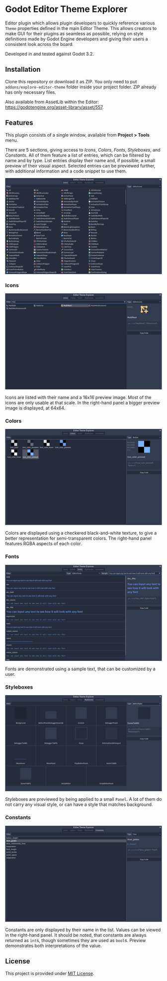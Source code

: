 # Godot Editor Theme Explorer
Editor plugin which allows plugin developers to quickly reference various `Theme` properties defined in the main Editor Theme. This allows creators to make GUI for their plugins as seamless as possible, relying on style definitions made by Godot Engine developers and giving their users a consistent look across the board.

Developed in and tested against Godot 3.2.

## Installation
Clone this repository or download it as ZIP. You only need to put `addons/explore-editor-theme` folder inside your project folder. ZIP already has only necessary files.

Also available from AssetLib within the Editor: https://godotengine.org/asset-library/asset/557.

## Features
This plugin consists of a single window, available from **Project > Tools** menu.

There are 5 sections, giving access to *Icons*, *Colors*, *Fonts*, *Styleboxes*, and *Constants*. All of them feature a list of entries, which can be filtered by name and by type. List entries display their name and, if possible, a small preview of their visual aspect. Selected entries can be previewed further, with additional information and a code snippet to use them.

![Initial look](images/preview-1.png)

### Icons
![Icons tab](images/preview-2.png)

Icons are listed with their name and a 16x16 preview image. Most of the icons are only usable at that scale. In the right-hand panel a bigger preview image is displayed, at 64x64.

### Colors
![Icons tab](images/preview-3.png)

Colors are displayed using a checkered black-and-white texture, to give a better representation for semi-transparent colors. The right-hand panel features RGBA aspects of each color.

### Fonts
![Icons tab](images/preview-4.png)

Fonts are demonstrated using a sample text, that can be customized by a user.

### Styleboxes
![Icons tab](images/preview-5.png)

Styleboxes are previewed by being applied to a small `Panel`. A lot of them do not carry any visual style, or can have a style that matches background.

### Constants
![Icons tab](images/preview-6.png)

Constants are only displayed by their name in the list. Values can be viewed in the right-hand panel. It should be noted, that constants are always returned as `int`s, though sometimes they are used as `bool`s. Preview demonstrates both interpretations of the value.

## License
This project is provided under [MIT License](LICENSE).
